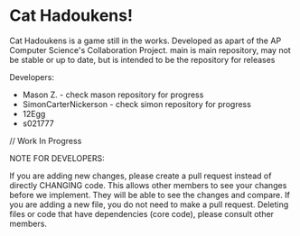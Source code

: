 # Cat Hadoukens! 
Cat Hadoukens is a game still in the works. Developed as apart of the AP Computer Science's Collaboration Project. 
main is main repository, may not be stable or up to date, but is intended to be the repository for releases

Developers:
* Mason Z. - check mason repository for progress
* SimonCarterNickerson - check simon repository for progress
* 12Egg
* s021777

// Work In Progress

NOTE FOR DEVELOPERS:

If you are adding new changes, please create a pull request instead of directly CHANGING code. This allows other members to see your changes before we implement. They will be able to see the changes and compare. If you are adding a new file, you do not need to make a pull request. Deleting files or code that have dependencies (core code), please consult other members. 
